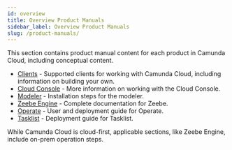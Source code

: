 ```yaml
---
id: overview
title: Overview Product Manuals
sidebar_label: Overview Product Manuals
slug: /product-manuals/
---
```


This section contains product manual content for each product in Camunda Cloud, including conceptual content.

- [Clients](clients/nodejs/install-the-nodejs-client.md) - Supported clients for working with Camunda Cloud, including information on building your own.
- [Cloud Console](cloud-console/overview.md) - More information on working with the Cloud Console.
- [Modeler](modeler/install-the-modeler.md) - Installation steps for the modeler.
- [Zeebe Engine](zeebe/zeebe-overview.md) - Complete documentation for Zeebe. 
- [Operate](operate/userguide/index.md) - User and deployment guide for Operate.
- [Tasklist](tasklist/deployment/configuration.md) - Deployment guide for Tasklist.

While Camunda Cloud is cloud-first, applicable sections, like Zeebe Engine, include on-prem operation steps.
